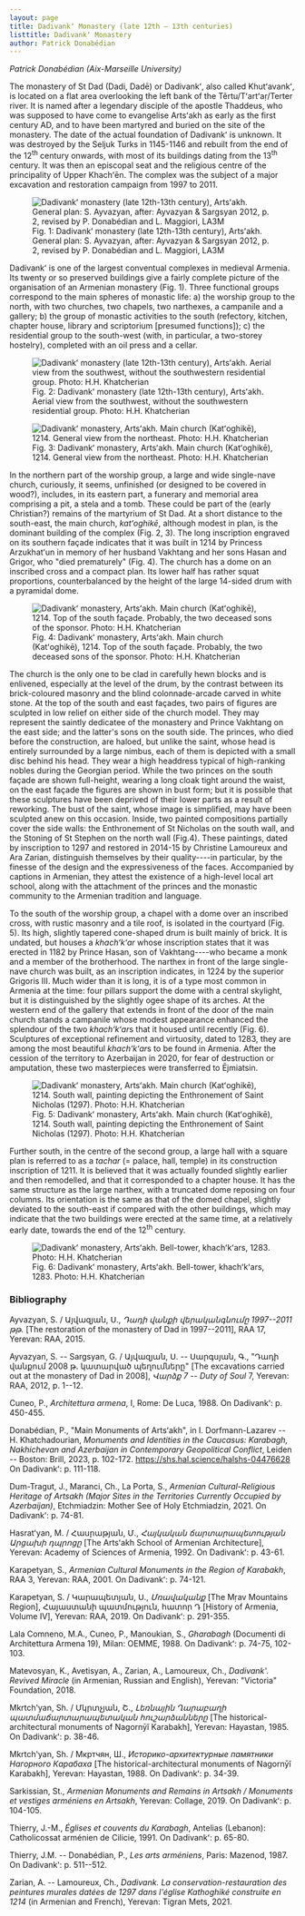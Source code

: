 ```yaml
---
layout: page
title: Dadivankʻ Monastery (late 12th – 13th centuries)
listtitle: Dadivankʻ Monastery
author: Patrick Donabédian
---
```

*Patrick Donabédian (Aix-Marseille University)*

The monastery of St Dad (Dadi, Dadē) or Dadivankʻ, also called
Khutʻavankʻ, is located on a flat area overlooking the left bank of the
Těrtu/Tʻartʻaṛ/Terter river. It is named after a legendary disciple of
the apostle Thaddeus, who was supposed to have come to evangelise
Artsʻakh as early as the first century AD, and to have been martyred and
buried on the site of the monastery. The date of the actual foundation
of Dadivankʻ is unknown. It was destroyed by the Seljuk Turks in
1145-1146 and rebuilt from the end of the 12<sup>th</sup> century onwards, with
most of its buildings dating from the 13<sup>th</sup> century. It was then an
episcopal seat and the religious centre of the principality of Upper
Khachʻēn. The complex was the subject of a major excavation and
restoration campaign from 1997 to 2011.

<figure>
  <img src="/public/dadivank1.jpg" alt="Dadivankʻ monastery (late 12th-13th century), Artsʻakh. General plan: S. Ayvazyan, after: Ayvazyan & Sargsyan 2012, p. 2, revised by P. Donabédian and L. Maggiori, LA3M">
  <figcaption>Fig. 1: Dadivankʻ monastery (late 12th-13th century), Artsʻakh. General plan: S. Ayvazyan, after: Ayvazyan & Sargsyan 2012, p. 2, revised by P. Donabédian and L. Maggiori, LA3M</figcaption>
</figure>

Dadivankʻ is one of the largest conventual complexes in medieval
Armenia. Its twenty or so preserved buildings give a fairly complete
picture of the organisation of an Armenian monastery (Fig. 1).
Three functional groups correspond to the main spheres of monastic life:
a) the worship group to the north, with two churches, two chapels, two
narthexes, a campanile and a gallery; b) the group of monastic
activities to the south (refectory, kitchen, chapter house, library and
scriptorium \[presumed functions\]); c) the residential group to the
south-west (with, in particular, a two-storey hostelry), completed with
an oil press and a cellar.

<figure>
  <img src="/public/dadivank2.jpg" alt="Dadivankʻ monastery (late 12th-13th century), Artsʻakh. Aerial view from the southwest, without the southwestern residential group. Photo: H.H. Khatcherian">
  <figcaption>Fig. 2: Dadivankʻ monastery (late 12th-13th century), Artsʻakh. Aerial view from the southwest, without the southwestern residential group. Photo: H.H. Khatcherian</figcaption>
</figure>

<figure>
  <img src="/public/dadivank3.jpg" alt="Dadivankʻ monastery, Artsʻakh. Main church (Katʻoghikē), 1214. General view from the northeast. Photo: H.H. Khatcherian">
  <figcaption>Fig. 3: Dadivankʻ monastery, Artsʻakh. Main church (Katʻoghikē), 1214. General view from the northeast. Photo: H.H. Khatcherian</figcaption>
</figure>

In the northern part of the worship group, a large and wide single-nave
church, curiously, it seems, unfinished (or designed to be covered in
wood?), includes, in its eastern part, a funerary and memorial area
comprising a pit, a stela and a tomb. These could be part of the (early
Christian?) remains of the martyrium of St Dad. At a short distance to
the south-east, the main church, *katʻoghikē*, although modest in plan,
is the dominant building of the complex (Fig. 2, 3). The long
inscription engraved on its southern façade indicates that it was built
in 1214 by Princess Arzukhatʻun in memory of her husband Vakhtang and
her sons Hasan and Grigor, who "died prematurely" (Fig. 4). The
church has a dome on an inscribed cross and a compact plan. Its lower
half has rather squat proportions, counterbalanced by the height of the
large 14-sided drum with a pyramidal dome.

<figure>
  <img src="/public/dadivank4.jpg" alt="Dadivankʻ monastery, Artsʻakh. Main church (Katʻoghikē), 1214. Top of the south façade. Probably, the two deceased sons of the sponsor. Photo: H.H. Khatcherian">
  <figcaption>Fig. 4: Dadivankʻ monastery, Artsʻakh. Main church (Katʻoghikē), 1214. Top of the south façade. Probably, the two deceased sons of the sponsor. Photo: H.H. Khatcherian</figcaption>
</figure>

The church is the only one to be clad in carefully hewn blocks and is
enlivened, especially at the level of the drum, by the contrast between
its brick-coloured masonry and the blind colonnade-arcade carved in
white stone. At the top of the south and east façades, two pairs of
figures are sculpted in low relief on either side of the church model.
They may represent the saintly dedicatee of the monastery and Prince
Vakhtang on the east side; and the latter's sons on the south side. The
princes, who died before the construction, are haloed, but unlike the
saint, whose head is entirely surrounded by a large nimbus, each of them
is depicted with a small disc behind his head. They wear a high
headdress typical of high-ranking nobles during the Georgian period.
While the two princes on the south façade are shown full-height, wearing
a long cloak tight around the waist, on the east façade the figures are
shown in bust form; but it is possible that these sculptures have been
deprived of their lower parts as a result of reworking. The bust of the
saint, whose image is simplified, may have been sculpted anew on this
occasion. Inside, two painted compositions partially cover the side
walls: the Enthronement of St Nicholas on the south wall, and the
Stoning of St Stephen on the north wall (Fig.4). These
paintings, dated by inscription to 1297 and restored in 2014-15 by
Christine Lamoureux and Ara Zarian, distinguish themselves by their
quality----in particular, by the finesse of the design and the
expressiveness of the faces. Accompanied by captions in Armenian, they
attest the existence of a high-level local art school, along with the
attachment of the princes and the monastic community to the Armenian
tradition and language.

To the south of the worship group, a chapel with a dome over an
inscribed cross, with rustic masonry and a tile roof, is isolated in the
courtyard (Fig. 5). Its high, slightly tapered cone-shaped drum
is built mainly of brick. It is undated, but houses a *khachʻkʻar* whose
inscription states that it was erected in 1182 by Prince Hasan, son of
Vakhtang----who became a monk and a member of the brotherhood. The
narthex in front of the large single-nave church was built, as an
inscription indicates, in 1224 by the superior Grigoris III. Much wider
than it is long, it is of a type most common in Armenia at the time:
four pillars support the dome with a central skylight, but it is
distinguished by the slightly ogee shape of its arches. At the western
end of the gallery that extends in front of the door of the main church
stands a campanile whose modest appearance enhanced the splendour of the
two *khachʻkʻar*s that it housed until recently (Fig. 6).
Sculptures of exceptional refinement and virtuosity, dated to 1283, they
are among the most beautiful *khachʻkʻar*s to be found in Armenia. After
the cession of the territory to Azerbaijan in 2020, for fear of
destruction or amputation, these two masterpieces were transferred to
Ējmiatsin.

<figure>
  <img src="/public/dadivank5.jpg" alt="Dadivankʻ monastery, Artsʻakh. Main church (Katʻoghikē), 1214. South wall, painting depicting the Enthronement of Saint Nicholas (1297). Photo: H.H. Khatcherian">
  <figcaption>Fig. 5: Dadivankʻ monastery, Artsʻakh. Main church (Katʻoghikē), 1214. South wall, painting depicting the Enthronement of Saint Nicholas (1297). Photo: H.H. Khatcherian</figcaption>
</figure>

Further south, in the centre of the second group, a large hall with a
square plan is referred to as a *tachar* (= palace, hall, temple) in its
construction inscription of 1211. It is believed that it was actually
founded slightly earlier and then remodelled, and that it corresponded
to a chapter house. It has the same structure as the large narthex, with
a truncated dome reposing on four columns. Its orientation is the same
as that of the domed chapel, slightly deviated to the south-east if
compared with the other buildings, which may indicate that the two
buildings were erected at the same time, at a relatively early date,
towards the end of the 12<sup>th</sup> century.

<figure>
  <img src="/public/dadivank6.jpg" alt="Dadivankʻ monastery, Artsʻakh. Bell-tower, khachʻkʻars, 1283. Photo: H.H. Khatcherian">
  <figcaption>Fig. 6: Dadivankʻ monastery, Artsʻakh. Bell-tower, khachʻkʻars, 1283. Photo: H.H. Khatcherian</figcaption>
</figure>

### Bibliography

Ayvazyan, S. / Այվազյան, Ս., *Դադի վանքի վերականգնումը 1997--2011 թթ.*
\[The restoration of the monastery of Dad in 1997--2011\], RAA 17,
Yerevan: RAA, 2015.

Ayvazyan, S. -- Sargsyan, G. / Այվազյան, Ս. -- Սարգսյան, Գ., "Դադի
վանքում 2008 թ. կատարված պեղումները" \[The excavations carried out at
the monastery of Dad in 2008\], *Վարձք* *7* -- *Duty of Soul* 7,
Yerevan: RAA, 2012, p. 1--12.

Cuneo, P., *Architettura armena*, I, Rome: De Luca, 1988. On Dadivankʻ:
p. 450-455.

Donabédian, P., "Main Monuments of Artsʻakh", in I. Dorfmann-Lazarev --
H. Khatchadourian, *Monuments and Identities in the Caucasus: Karabagh,
Nakhichevan and Azerbaijan in Contemporary Geopolitical Conflict*,
Leiden -- Boston: Brill, 2023, p. 102-172.
<https://shs.hal.science/halshs-04476628> On Dadivankʻ: p. 111-118.

Dum-Tragut, J., Maranci, Ch., La Porta, S., *Armenian Cultural-Religious
Heritage of Artsakh (Major Sites in the Territories Currently Occupied
by Azerbaijan)*, Etchmiadzin: Mother See of Holy Etchmiadzin, 2021. On
Dadivankʻ: p. 74-81.

Hasratʻyan, M. / Հասրաթյան, Մ., *Հայկական ճարտարապետության Արցախի
դպրոցը* \[The Artsʻakh School of Armenian Architecture\], Yerevan:
Academy of Sciences of Armenia, 1992. On Dadivankʻ: p. 43-61.

Karapetyan, S., *Armenian Cultural Monuments in the Region of Karabakh*,
RAA 3, Yerevan: RAA, 2001. On Dadivankʻ: p. 74-121.

Karapetyan, S. / Կարապետյան, Ս., *Մռավականք* \[The Mṛav Mountains
Region\], Հայաստանի պատմություն, հատոր Դ \[History of Armenia,
Volume IV\], Yerevan: RAA, 2019. On Dadivankʻ: p. 291-355.

Lala Comneno, M.A., Cuneo, P., Manoukian, S., *Gharabagh* (Documenti di
Architettura Armena 19), Milan: OEMME, 1988. On Dadivankʻ: p. 74-75,
102-103.

Matevosyan, K., Avetisyan, A., Zarian, A., Lamoureux, Ch., *Dadivankʽ.
Revived Miracle* (in Armenian, Russian and English), Yerevan: "Victoria"
Foundation, 2018.

Mkrtchʽyan, Sh. / Մկրտչյան, Շ., *Լեռնային Ղարաբաղի պատմաճարտարապետական
հուշարձանները* \[The historical-architectural monuments of Nagornȳĭ
Karabakh\], Yerevan: Hayastan, 1985. On Dadivankʻ: p. 38-46.

Mkrtchʽyan, Sh. / Мкртчян, Ш., *Историко-архитектурные памятники
Нагорного Карабаха* \[The historical-architectural monuments of Nagornȳĭ
Karabakh\], Yerevan: Hayastan, 1988. On Dadivankʻ: p. 34-39.

Sarkissian, St., *Armenian Monuments and Remains in Artsakh / Monuments
et vestiges arméniens en Artsakh*, Yerevan: Collage, 2019. On Dadivankʻ:
p. 104-105.

Thierry, J.-M., *Églises et couvents du Karabagh*, Antelias (Lebanon):
Catholicossat arménien de Cilicie, 1991. On Dadivankʻ: p. 65-80.

Thierry, J.M. -- Donabédian, P., *Les arts arméniens*, Paris: Mazenod,
1987. On Dadivankʽ: p. 511--512.

Zarian, A. -- Lamoureux, Ch., *Dadivank.* *La conservation-restauration
des peintures murales datées de 1297 dans l'église Kathoghiké construite
en 1214* (in Armenian and French), Yerevan: Tigran Mets, 2021.
